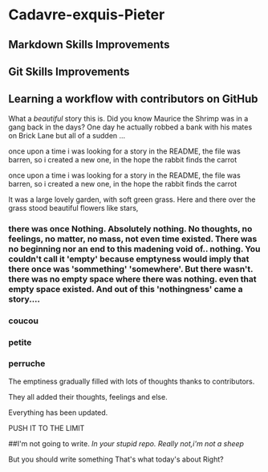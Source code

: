 # Cadavre-exquis-Pieter

## Markdown Skills Improvements
## Git Skills Improvements
## Learning a workflow with contributors on GitHub


What a *beautiful* story this is.
Did you know Maurice the Shrimp was in a gang back in the days?
One day he actually robbed a bank with his mates on Brick Lane but all of a sudden ...

once upon a time i was looking for a story in the README, 
the file was barren, so i created a new one, 
in the hope the rabbit finds the carrot 

once upon a time i was looking for a story in the README,
the file was barren, so i created a new one,
in the hope the rabbit finds the carrot



It was a large lovely garden,
 with soft green grass.
  Here and there over the grass stood beautiful flowers like stars,




### there was once Nothing. Absolutely nothing. No thoughts, no feelings, no matter, no mass, not even time existed. There was no beginning nor an end to this madening void of.. nothing. You couldn't call it 'empty' because emptyness would imply that there once was 'sommething' 'somewhere'. But there wasn't. there was no empty space where there was nothing. even that empty space existed. And out of this 'nothingness' came a story....


### coucou
### petite
### perruche

The emptiness gradually filled with lots of thoughts thanks to contributors.

They all added their thoughts, feelings and else.

Everything has been updated.

PUSH IT TO THE LIMIT

##I'm not going to write.
_In your stupid repo._
*Really not,i'm not a sheep*

But you should write something
That's what today's about
Right?
